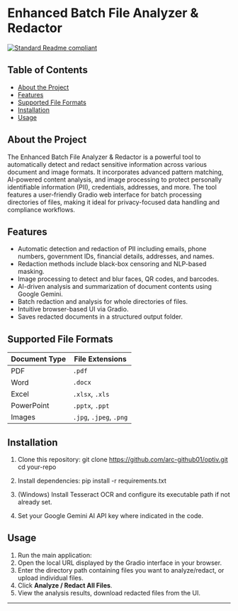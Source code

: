 # Enhanced Batch File Analyzer & Redactor

[![Standard Readme compliant](https://img.shields.io/badge/readme%20style-standard-brightgreen.svg?style=flat-square)](https://github.com/RichardLitt/standard-readme)

## Table of Contents
- [About the Project](#about-the-project)
- [Features](#features)
- [Supported File Formats](#supported-file-formats)
- [Installation](#installation)
- [Usage](#usage)


## About the Project
The Enhanced Batch File Analyzer & Redactor is a powerful tool to automatically detect and redact sensitive information across various document and image formats. It incorporates advanced pattern matching, AI-powered content analysis, and image processing to protect personally identifiable information (PII), credentials, addresses, and more. The tool features a user-friendly Gradio web interface for batch processing directories of files, making it ideal for privacy-focused data handling and compliance workflows.

## Features
- Automatic detection and redaction of PII including emails, phone numbers, government IDs, financial details, addresses, and names.
- Redaction methods include black-box censoring and NLP-based masking.
- Image processing to detect and blur faces, QR codes, and barcodes.
- AI-driven analysis and summarization of document contents using Google Gemini.
- Batch redaction and analysis for whole directories of files.
- Intuitive browser-based UI via Gradio.
- Saves redacted documents in a structured output folder.

## Supported File Formats
| Document Type | File Extensions             |
| ------------- | -------------------------- |
| PDF           | `.pdf`                     |
| Word          | `.docx`                    |
| Excel         | `.xlsx`, `.xls`            |
| PowerPoint    | `.pptx`, `.ppt`            |
| Images        | `.jpg`, `.jpeg`, `.png`    |

## Installation
1. Clone this repository:
git clone https://github.com/arc-github01/optiv.git
cd your-repo

2. Install dependencies:
pip install -r requirements.txt

3. (Windows) Install Tesseract OCR and configure its executable path if not already set.
4. Set your Google Gemini AI API key where indicated in the code.

## Usage
1. Run the main application:
2. Open the local URL displayed by the Gradio interface in your browser.
3. Enter the directory path containing files you want to analyze/redact, or upload individual files.
4. Click **Analyze / Redact All Files**.
5. View the analysis results, download redacted files from the UI.



---


